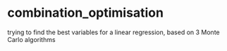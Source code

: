# combination_optimisation
trying to find the best variables for a linear regression, based on 3 Monte Carlo algorithms
